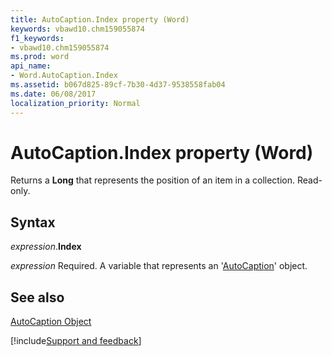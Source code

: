 ```yaml
---
title: AutoCaption.Index property (Word)
keywords: vbawd10.chm159055874
f1_keywords:
- vbawd10.chm159055874
ms.prod: word
api_name:
- Word.AutoCaption.Index
ms.assetid: b067d825-89cf-7b30-4d37-9538558fab04
ms.date: 06/08/2017
localization_priority: Normal
---
```



# AutoCaption.Index property (Word)

Returns a  **Long** that represents the position of an item in a collection. Read-only.


## Syntax

_expression_.**Index**

_expression_ Required. A variable that represents an '[AutoCaption](Word.AutoCaption.md)' object.


## See also


[AutoCaption Object](Word.AutoCaption.md)

[!include[Support and feedback](~/includes/feedback-boilerplate.md)]